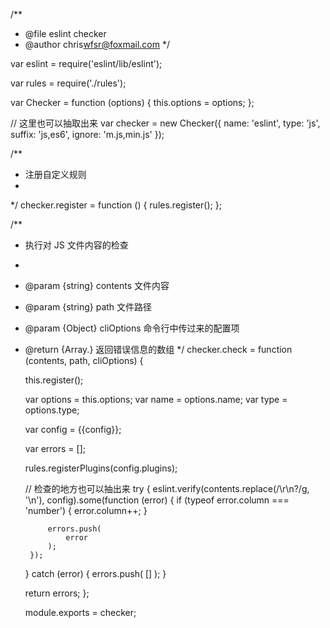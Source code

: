 /**
 * @file eslint checker
 * @author chris<wfsr@foxmail.com>
 */

var eslint = require('eslint/lib/eslint');

var rules = require('./rules');

var Checker = function (options) {
    this.options = options;
};

// 这里也可以抽取出来
var checker = new Checker({
    name: 'eslint',
    type: 'js',
    suffix: 'js,es6',
    ignore: 'm.js,min.js'
});

/**
 * 注册自定义规则
 *
 */
checker.register = function () {
    rules.register();
};

/**
 * 执行对 JS 文件内容的检查
 *
 * @param {string} contents 文件内容
 * @param {string} path 文件路径
 * @param {Object} cliOptions 命令行中传过来的配置项
 * @return {Array.<Object>} 返回错误信息的数组
 */
checker.check = function (contents, path, cliOptions) {

    this.register();

    var options = this.options;
    var name = options.name;
    var type = options.type;

    var config = {{config}};
    
    var errors = [];

    rules.registerPlugins(config.plugins);

    // 检查的地方也可以抽出来
    try {
        eslint.verify(contents.replace(/\r\n?/g, '\n'), config).some(function (error) {
            if (typeof error.column === 'number') {
                error.column++;
            }

            errors.push(
                error
            );
        });
    }
    catch (error) {
        errors.push(
            []
        );
    }

    return errors;
};

module.exports = checker;
